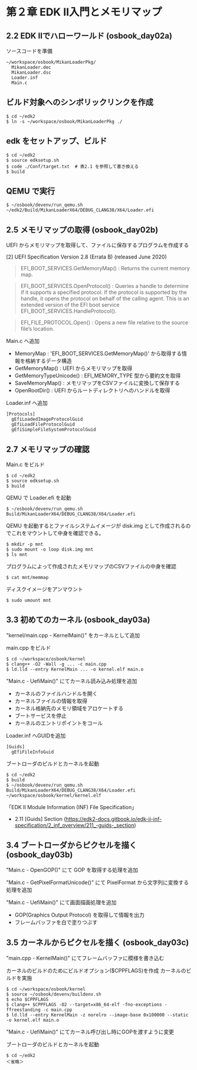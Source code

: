 # 第２章 EDK Ⅱ入門とメモリマップ

## 2.2 EDK Ⅱでハローワールド (osbook_day02a)
ソースコードを準備
```
~/workspace/osbook/MikanLoaderPkg/
  MikanLoader.dec
  MikanLoader.dsc
  Loader.inf
  Main.c
```

## ビルド対象へのシンボリックリンクを作成
```
$ cd ~/edk2
$ ln -s ~/workspace/osbook/MikanLoaderPkg ./
```

## edk をセットアップ、ビルド
```
$ cd ~/edk2
$ source edksetup.sh
$ code ./Conf/target.txt  # 表2.1 を参照して書き換える
$ build
```

## QEMU で実行
```
$ ~/osbook/devenv/run_qemu.sh ~/edk2/Build/MikanLoaderX64/DEBUG_CLANG38/X64/Loader.efi
```

## 2.5 メモリマップの取得 (osbook_day02b)

UEFI からメモリマップを取得して、ファイルに保存するプログラムを作成する

[2] UEFI Specification Version 2.8 (Errata B) (released June 2020)

> EFI_BOOT_SERVICES.GetMemoryMap() : Returns the current memory map.

> EFI_BOOT_SERVICES.OpenProtocol() : Queries a handle to determine if it supports a specified protocol. 
If the protocol is supported by the handle, it opens the protocol on behalf of the calling agent. 
This is an extended version of the EFI boot service EFI_BOOT_SERVICES.HandleProtocol(). 

> EFI_FILE_PROTOCOL.Open() : Opens a new file relative to the source file’s location.

Main.c へ追加

- MemoryMap : 'EFI_BOOT_SERVICES.GetMemoryMap()' から取得する情報を格納するデータ構造
- GetMemoryMap() : UEFI からメモリマップを取得
- GetMemoryTypeUnicode() : EFI_MEMORY_TYPE 型から要約文を取得
- SaveMemoryMap() : メモリマップをCSVファイルに変換して保存する
- OpenRootDir() : UEFI からルートディレクトリへのハンドルを取得

Loader.inf へ追加

```
[Protocols]
  gEfiLoadedImageProtocolGuid
  gEfiLoadFileProtocolGuid
  gEfiSimpleFileSystemProtocolGuid
```

## 2.7 メモリマップの確認

Main.c をビルド
```
$ cd ~/edk2
$ source edksetup.sh
$ build
```

QEMU で Loader.efi を起動
```
$ ~/osbook/devenv/run_qemu.sh  Build/MikanLoaderX64/DEBUG_CLANG38/X64/Loader.efi
```

QEMU を起動するとファイルシステムイメージが disk.img として作成されるのでこれをマウントして中身を確認できる。
```
$ mkdir -p mnt
$ sudo mount -o loop disk.img mnt
$ ls mnt
```

プログラムによって作成されたメモリマップのCSVファイルの中身を確認
```
$ cat mnt/memmap
```

ディスクイメージをアンマウント
```
$ sudo umount mnt
```

## 3.3 初めてのカーネル (osbook_day03a)

"kernel/main.cpp - KernelMain()" をカーネルとして追加

main.cpp をビルド
```
$ cd ~/workspace/osbook/kernel
$ clang++ -O2 -Wall -g ... -c main.cpp
$ ld.lld --entry KernelMain ... -o kernel.elf main.o
```

"Main.c - UefiMain()" にてカーネル読み込み処理を追加
- カーネルのファイルハンドルを開く
- カーネルファイルの情報を取得
- カーネル格納先のメモリ領域をアロケートする
- ブートサービスを停止
- カーネルのエントリポイントをコール

Loader.inf へGUIDを追加
```
[Guids]
  gEfiFileInfoGuid
```

ブートローダのビルドとカーネルを起動
```
$ cd ~/edk2
$ build
$ ~/osbook/devenv/run_qemu.sh  Build/MikanLoaderX64/DEBUG_CLANG38/X64/Loader.efi ~/workspace/osbook/kernel/kernel.elf
```

「EDK II Module Information (INF) File Specification」
 - 2.11 [Guids] Section (https://edk2-docs.gitbook.io/edk-ii-inf-specification/2_inf_overview/211_-guids-_section)

## 3.4 ブートローダからピクセルを描く (osbook_day03b)

"Main.c - OpenGOP()" にて GOP を取得する処理を追加

"Main.c - GetPixelFormatUnicode()" にて PixelFormat から文字列に変換する処理を追加

"Main.c - UefiMain()" にて画面描画処理を追加
 - GOP(Graphics Output Protocol) を取得して情報を出力
 - フレームバッファを白で塗りつぶす

## 3.5 カーネルからピクセルを描く (osbook_day03c)

"main.cpp - KernelMain()" にてフレームバッファに模様を書き込む

カーネルのビルドのためにビルドオプション($CPPFLAGS)を作成
カーネルのビルドを実施
```
$ cd ~/workspace/osbook/kernel
$ source ~/osbook/devenv/buildenv.sh 
$ echo $CPPFLAGS
$ clang++ $CPPFLAGS -O2 --target=x86_64-elf -fno-exceptions -ffreestanding -c main.cpp
$ ld.lld --entry KernelMain -z norelro --image-base 0x100000 --static -o kernel.elf main.o
```

"Main.c - UefiMain()" にてカーネル呼び出し時にGOPを渡すように変更

ブートローダのビルドとカーネルを起動
```
$ cd ~/edk2
＜省略＞
```
